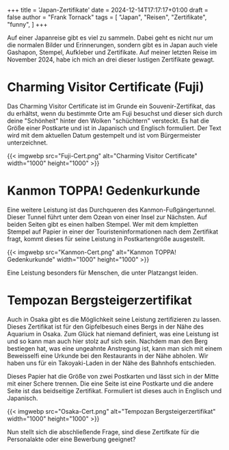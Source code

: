 +++
title = 'Japan-Zertifikate'
date = 2024-12-14T17:17:17+01:00
draft = false
author = "Frank Tornack"
tags = [
    "Japan",
    "Reisen",
    "Zertifikate",
    "funny",
]
+++

Auf einer Japanreise gibt es viel zu sammeln. Dabei geht es nicht nur um die normalen Bilder und Erinnerungen, sondern gibt es in Japan auch viele Gashapon, Stempel, Aufkleber und Zertifikate. Auf meiner letzten Reise im November 2024, habe ich mich an drei dieser lustigen Zertifikate gewagt.
<!--more-->
# Charming Visitor Certificate (Fuji)
Das Charming Visitor Certificate ist im Grunde ein Souvenir-Zertifikat, das du erhältst, wenn du bestimmte Orte am Fuji besuchst und dieser sich durch deine "Schönheit" hinter den Wolken "schüchtern" versteckt. Es hat die Größe einer Postkarte und ist in Japanisch und Englisch formuliert. Der Text wird mit dem aktuellen Datum gestempelt und ist vom Bürgermeister unterzeichnet.

{{< imgwebp src="Fuji-Cert.png" alt="Charming Visitor Certificate" width="1000" height="1000" >}}

# Kanmon TOPPA! Gedenkurkunde
Eine weitere Leistung ist das Durchqueren des Kanmon-Fußgängertunnel. Dieser Tunnel führt unter dem Ozean von einer Insel zur Nächsten. Auf beiden Seiten gibt es einen halben Stempel. Wer mit dem kmpletten Stempel auf Papier in einer der Touristeninformationen nach dem Zertifikat fragt, kommt dieses für seine Leistung in Postkartengröße ausgestellt.

{{< imgwebp src="Kanmon-Cert.png" alt="Kanmon TOPPA! Gedenkurkunde" width="1000" height="1000" >}}

Eine Leistung besonders für Menschen, die unter Platzangst leiden.

# Tempozan Bergsteigerzertifikat
Auch in Osaka gibt es die Möglichkeit seine Leistung zertifizieren zu lassen. Dieses Zertifikat ist für den Gipfelbesuch eines Bergs in der Nähe des Aquarium in Osaka. Zum Glück hat niemand definiert, was eine Leistung ist und so kann man auch hier stolz auf sich sein. Nachdem man den Berg bestiegen hat, was eine ungeahnte Anstregung ist, kann man sich mit einem Beweisselfi eine Urkunde bei den Restaurants in der Nähe abholen. Wir haben uns für ein Takoyaki-Laden in der Nähe des Bahnhofs entschieden.

Dieses Papier hat die Größe von zwei Postkarten und lässt sich in der Mitte mit einer Schere trennen. Die eine Seite ist eine Postkarte und die andere Seite ist das beidseitige Zertifikat. Formuliert ist dieses auch in Englisch und Japanisch.

{{< imgwebp src="Osaka-Cert.png" alt="Tempozan Bergsteigerzertifikat" width="1000" height="1000" >}}

Nun stellt sich die abschließende Frage, sind diese Zertifkate für die Personalakte oder eine Bewerbung geeignet?